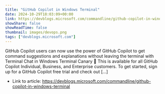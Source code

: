 ```yaml
---
title: "GitHub Copilot in Windows Terminal"
date: 2024-10-29T18:03:09+00:00
link: https://devblogs.microsoft.com/commandline/github-copilot-in-windows-terminal
showShare: false
showReadTime: false
thumbnail: images/devops.png
tags: ["devblogs.microsoft.com"]
---
```

GitHub Copilot users can now use the power of GitHub Copilot to get command suggestions and explanations without leaving the terminal with Terminal Chat in Windows Terminal Canary 🚀 This is available for all GitHub Copilot Individual, Business, and Enterprise customers. To get started, sign up for a GitHub Copilot free trial and check out […]

- Link to article: https://devblogs.microsoft.com/commandline/github-copilot-in-windows-terminal